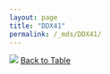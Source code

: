 ```yaml
---
layout: page
title: "DDX41"
permalink: /_mds/DDX41/
---
```


![](../../alns_9.28.22/aln_5HSAA029108_0.975.png?raw=true
)
[Back to Table](../../display)
